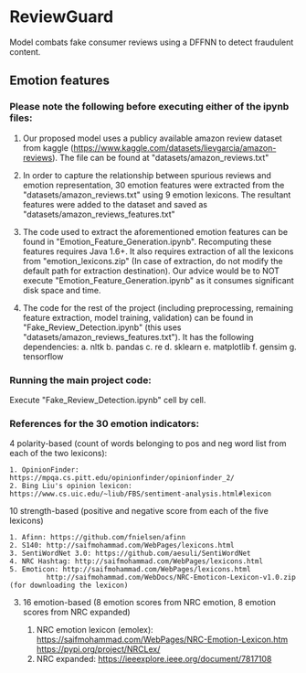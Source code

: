 # ReviewGuard
Model combats fake consumer reviews using a DFFNN to detect fraudulent content. 


## Emotion features

### Please note the following before executing either of the ipynb files:

1. Our proposed model uses a publicy available amazon review dataset from kaggle (https://www.kaggle.com/datasets/lievgarcia/amazon-reviews). The file can be found at "datasets/amazon_reviews.txt"

2. In order to capture the relationship between spurious reviews and emotion representation, 30 emotion features were extracted from the "datasets/amazon_reviews.txt" using 9 emotion lexicons. The resultant features were added to the dataset and saved as "datasets/amazon_reviews_features.txt"

3. The code used to extract the aforementioned emotion features can be found in "Emotion_Feature_Generation.ipynb". Recomputing these features requires Java 1.6+. It also requires extraction of all the lexicons from "emotion_lexicons.zip" (In case of extraction, do not modify the default path for extraction destination). 
Our advice would be to NOT execute "Emotion_Feature_Generation.ipynb" as it consumes significant disk space and time.

4. The code for the rest of the project (including preprocessing, remaining feature extraction, model training, validation) can be found in "Fake_Review_Detection.ipynb" (this uses "datasets/amazon_reviews_features.txt"). It has the following dependencies:
	a. nltk
	b. pandas
	c. re
	d. sklearn
	e. matplotlib
	f. gensim
	g. tensorflow



### Running the main project code:

Execute "Fake_Review_Detection.ipynb" cell by cell.

### References for the 30 emotion indicators:


4 polarity-based (count of words belonging to pos and neg word list from each of the two lexicons):

	1. OpinionFinder: https://mpqa.cs.pitt.edu/opinionfinder/opinionfinder_2/
	2. Bing Liu's opinion lexicon: https://www.cs.uic.edu/~liub/FBS/sentiment-analysis.html#lexicon
		

10 strength-based  (positive and negative score from each of the five lexicons)

	1. Afinn: https://github.com/fnielsen/afinn
	2. S140: http://saifmohammad.com/WebPages/lexicons.html
	3. SentiWordNet 3.0: https://github.com/aesuli/SentiWordNet	
	4. NRC Hashtag: http://saifmohammad.com/WebPages/lexicons.html    				
	5. Emoticon: http://saifmohammad.com/WebPages/lexicons.html 
		     http://saifmohammad.com/WebDocs/NRC-Emoticon-Lexicon-v1.0.zip (for downloading the lexicon)	


3. 16 emotion-based   (8 emotion scores from NRC emotion, 8 emotion scores from NRC expanded)

	1. NRC emotion lexicon (emolex): 
		https://saifmohammad.com/WebPages/NRC-Emotion-Lexicon.htm
	 	https://pypi.org/project/NRCLex/
	2. NRC expanded: https://ieeexplore.ieee.org/document/7817108



